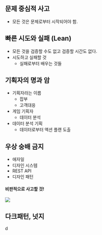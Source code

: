 ## 문제 중심적 사고

- 모든 것은 문제로부터 시작되어야 함.
	
## 빠른 시도와 실패 (Lean)

- 모든 것을 검증할 수도 없고 검증할 시간도 없다.
- 시도하고 실패할 것
	- 실패로부터 배우는 것들

## 기획자의 명과 암

- 기획자라는 이름
	- 잡부
	- 고객대응
- 게임 기획자
	- 데이터 분석
- 데이터 분석 기획
	- 데이터로부터 액션 플랜 도출

## 우상 숭배 금지

- 애자일
- 디자인 시스템
- REST API
- 디자인 패턴

#### 비판적으로 사고할 것!

![](attachments/rest.png)

## 다크패턴, 넛지
d